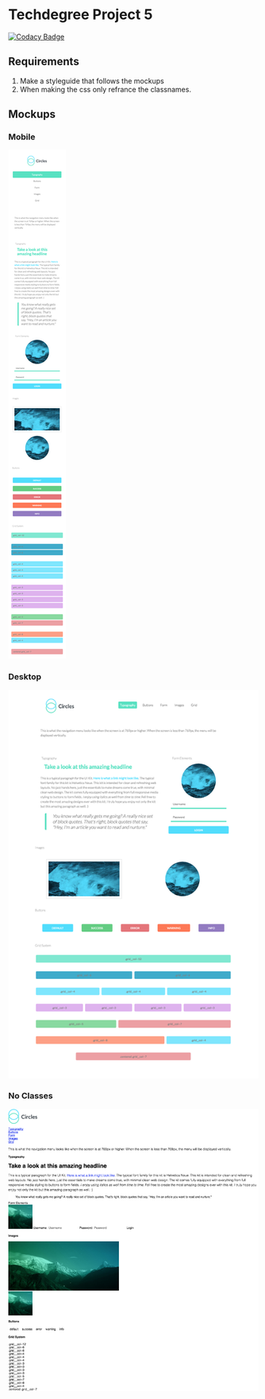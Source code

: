 # Techdegree Project 5

[![Codacy Badge](https://api.codacy.com/project/badge/Grade/e79f44b380174bd98090d43b4c6e6966)](https://www.codacy.com/app/anthony0030/techdegree-project-5?utm_source=github.com&utm_medium=referral&utm_content=anthony0030/techdegree-project-5&utm_campaign=badger)

## Requirements
1. Make a styleguide that follows the mockups
2. When making the css only refrance the classnames.

## Mockups
### Mobile
![Mobile Mockup](mockups/mobile480px_mockup.png)
### Desktop
![Desktop Mockup](mockups/desktop1400px_mockup.png)
### No Classes
![No Classes Mockup](mockups/no_classes_mockup.png)

